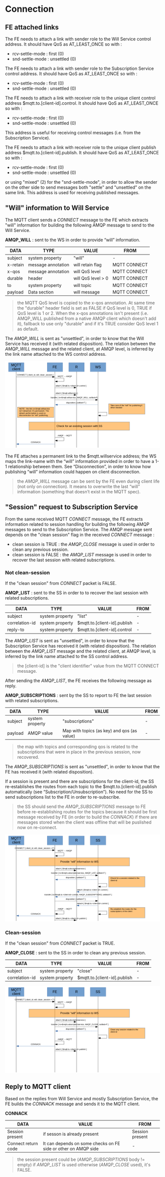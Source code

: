 # Connection

## FE attached links

The FE needs to attach a link with sender role to the Will Service control address. It should have QoS as AT_LEAST_ONCE so with :

* rcv-settle-mode : first (0)
* snd-settle-mode : unsettled (0)

The FE needs to attach a link with sender role to the Subscription Service control address. It should have QoS as AT_LEAST_ONCE so with :

* rcv-settle-mode : first (0)
* snd-settle-mode : unsettled (0)

The FE needs to attach a link with receiver role to the unique client control address $mqtt.to.[client-id].control. It should have QoS as AT_LEAST_ONCE so with :

* rcv-settle-mode : first (0)
* snd-settle-mode : unsettled (0)

This address is useful for receiving control messages (i.e. from the Subscription Service).

The FE needs to attach a link with receiver role to the unique client publish address $mqtt.to.[client-id].publish. It should have QoS as AT_LEAST_ONCE so with :

* rcv-settle-mode : first (0)
* snd-settle-mode : unsettled (0)

or using "mixed" (2) for the "snd-settle-mode", in order to allow the sender on the other side to send messages both "settle" and "unsettled" on the same link.
This address is used for receiving published messages.

## "Will" information to Will Service

The MQTT client sends a _CONNECT_ message to the FE which extracts "will" information for building the following AMQP message to send to the Will Service.

**AMQP_WILL** : sent to the WS in order to provide “will” information.

| DATA | TYPE | VALUE | FROM |
| ---- | ---- | ----- | ---- |
| subject | system property | "will" | - |
| x-retain | message annotation | will retain flag | MQTT CONNECT |
| x-qos | message annotation | will QoS level | MQTT CONNECT |
| durable | header | will QoS level > 0 | MQTT CONNECT |
| to | system property | will topic | MQTT CONNECT |
| payload | Data section | will message | MQTT CONNECT |

> the MQTT QoS level is copied to the x-qos annotation. At same time the "durable" header field is set as FALSE if QoS level is 0, TRUE if QoS level is 1 or 2. When the x-qos annotations isn't present (i.e. AMQP_WILL published from a native AMQP client which doesn't add it), fallback to use only "durable" and if it's TRUE consider QoS level 1 as default.

The _AMQP_WILL_ is sent as "unsettled", in order to know that the Will Service has received it (with related disposition).
The relation between the _AMQP_WILL_ message and the related client, at AMQP level, is inferred by the link name attached to the WS control address.

![Connect Will Service](../images/03_connect_ws.png)

The FE attaches a permanent link to the $mqtt.willservice address; the WS maps the link-name with the “will” information provided in order to have a 1-1 relationship between them. See “Disconnection”, in order to know how publishing “will” information could happen on client disconnection.

> the _AMQP_WILL_ message can be sent by the FE even during client life (not only on connection). It means to overwrite the last “will” information (something that doesn’t exist in the MQTT spec).

## "Session" request to Subscription Service

From the same received MQTT _CONNECT_ message, the FE extracts information related to session handling for building the following AMQP messages to send to the Subscription Service.
The AMQP message sent depends on the "clean session" flag in the received _CONNECT_ message :

* clean session is TRUE : the _AMQP_CLOSE_ message is used in order to clean any previous session.
* clean session is FALSE : the _AMQP_LIST_ message is used in order to recover the last session with related subscriptions.

### Not clean-session

If the "clean session" from _CONNECT_ packet is FALSE.

**AMQP_LIST** : sent to the SS in order to to recover the last session with related subscriptions.

| DATA | TYPE | VALUE | FROM |
| ---- | ---- | ----- | ---- |
| subject | system property | "list" | - |
| correlation-id | system property | $mqtt.to.[client-id].publish | - |
| reply-to | system property | $mqtt.to.[client-id].control | - |

The _AMQP_LIST_ is sent as "unsettled", in order to know that the Subscription Service has received it (with related disposition).
The relation between the _AMQP_LIST_ message and the related client, at AMQP level, is inferred by the link name attached to the SS control address.

> the [client-id] is the "client identifier" value from the MQTT CONNECT message.

After sending the _AMQP_LIST_, the FE receives the following message as reply.

**AMQP_SUBSCRIPTIONS** : sent by the SS to report to FE the last session with related subscriptions.

| DATA | TYPE | VALUE | FROM |
| ---- | ---- | ----- | ---- |
| subject | system property | "subscriptions" | - |
| payload | AMQP value | Map with topics (as key) and qos (as value) | - |

> the map with topics and corresponding qos is related to the subscriptions that were in place in the previous session, now recovered.

The _AMQP_SUBSCRIPTIONS_ is sent as "unsettled", in order to know that the FE has received it (with related disposition).

If a session is present and there are subscriptions for the client-id, the SS re-establishes the routes from each topic to the $mqtt.to.[client-id].publish automatically (see “Subscription/Unsubscription”). No need for the SS to send subscriptions list to the FE in order to re-subscribe.

> the SS should send the _AMQP_SUBSCRIPTIONS_ message to FE before re-establishing routes for the topics because it should be first message received by FE (in order to build the _CONNACK_) if there are messages stored when the client was offline that will be puslished now on re-connect.

![Connect Subscription Service](../images/04_connect_ss_list.png)

### Clean-session

If the "clean session" from _CONNECT_ packet is TRUE.

**AMQP_CLOSE** : sent to the SS in order to clean any previous session.

| DATA | TYPE | VALUE | FROM |
| ---- | ---- | ----- | ---- |
| subject | system property | "close" | - |
| correlation-id | system property | $mqtt.to.[client-id].publish | - |

![Connect Subscription Service](../images/05_connect_ss_close.png)

## Reply to MQTT client

Based on the replies from Will Service and mostly Subscription Service, the FE builds the _CONNACK_ message and sends it to the MQTT client.

**CONNACK**

| DATA | VALUE | FROM |
| ---- | ----- | ---- |
| Session present | if sesson is already present | Session present  |
| Connect return code | It can depends on some checks on FE side or other on AMQP side | - |

> the session present could be (_AMQP_SUBSCRIPTIONS_ body != empty) if _AMQP_LIST_ is used otherwise (_AMQP_CLOSE_ used), it's FALSE.
